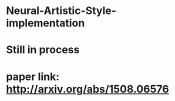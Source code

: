 # Neural-Artistic-Style-implementation
# Still in process
# paper link: http://arxiv.org/abs/1508.06576